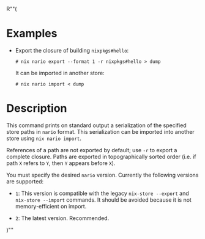 R""(

# Examples

* Export the closure of building `nixpkgs#hello`:

  ```console
  # nix nario export --format 1 -r nixpkgs#hello > dump
  ```

  It can be imported in another store:

  ```console
  # nix nario import < dump
  ```

# Description

This command prints on standard output a serialization of the specified store paths in `nario` format. This serialization can be imported into another store using `nix nario import`.

References of a path are not exported by default; use `-r` to export a complete closure.
Paths are exported in topographically sorted order (i.e. if path `X` refers to `Y`, then `Y` appears before `X`).

You must specify the desired `nario` version. Currently the following versions are supported:

* `1`: This version is compatible with the legacy `nix-store --export` and `nix-store --import` commands. It should be avoided because it is not memory-efficient on import.

* `2`: The latest version. Recommended.

)""

